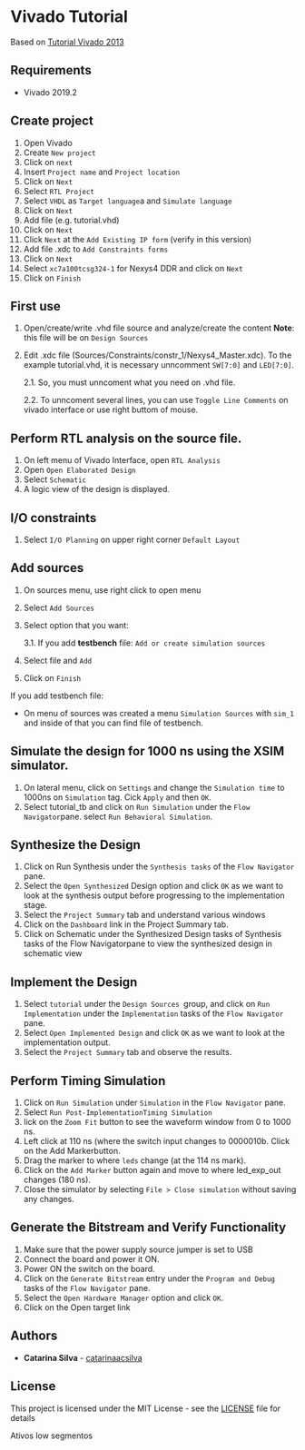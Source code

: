 # Vivado Tutorial

Based on [Tutorial Vivado 2013](https://www.xilinx.com/support/documentation/university/Vivado-Teaching/HDL-Design/2013x/Nexys4/Verilog/docs-pdf/Vivado_tutorial.pdf)


## Requirements

- Vivado 2019.2

## Create project

1. Open Vivado
2. Create `New project`
3. Click on `next`
4. Insert `Project name` and `Project location`
5. Click on `Next`
6. Select `RTL Project`
7. Select `VHDL` as `Target language`a and `Simulate language`
8. Click on `Next`
9. Add file (e.g. tutorial.vhd)
10. Click on `Next`
11. Click `Next` at the `Add Existing IP form`   (verify in this version)
12. Add file .xdc to `Add Constraints forms`
13. Click on `Next`
14. Select `xc7a100tcsg324-1` for Nexys4 DDR and click on `Next`
15. Click on `Finish`

## First use

1. Open/create/write .vhd file source and analyze/create the content **Note**: this file will be on `Design Sources`
2. Edit .xdc file (Sources/Constraints/constr_1/Nexys4_Master.xdc). To the example tutorial.vhd, it is necessary unncomment `SW[7:0]` and `LED[7:0]`. 

    2.1. So, you must unncoment what you need on .vhd file. 

    2.2. To unncoment several lines, you can use `Toggle Line Comments` on vivado interface or use right buttom of mouse.

## Perform RTL analysis on the source file. 

1. On left menu of Vivado Interface, open `RTL Analysis`
2. Open `Open Elaborated Design`
3. Select `Schematic`
4. A logic view of the design is displayed. 

## I/O constraints  

1. Select `I/O Planning` on upper right corner `Default Layout`

## Add sources

1. On sources menu, use right click to open menu
2. Select `Add Sources`
3. Select option that you want:

    3.1. If you add **testbench** file: `Add or create simulation sources`
4. Select file and `Add`
5. Click on `Finish`

If you add testbench file:

- On menu of sources was created a menu `Simulation Sources` with `sim_1` and inside of that you can find file of testbench.

## Simulate the design for 1000 ns using the XSIM simulator.

1. On lateral menu, click on `Settings` and change the `Simulation time` to 1000ns on `Simulation` tag. Cick `Apply` and then `OK`.
2.  Select tutorial_tb and click on `Run Simulation` under the `Flow Navigator`pane. select `Run Behavioral Simulation`.

## Synthesize the Design

1. Click on Run Synthesis under the `Synthesis tasks` of the `Flow Navigator` pane.
2. Select the `Open Synthesized` Design option and click `OK` as we want to look at the synthesis output before progressing to the implementation stage.
3. Select the `Project Summary` tab and understand various windows 
4. Click on the `Dashboard` link in the Project Summary tab.
5. Click on Schematic under the Synthesized Design tasks of Synthesis tasks of the Flow Navigatorpane to view the synthesized design in schematic view

## Implement the Design

1. Select `tutorial` under the `Design Sources `group, and click on `Run Implementation` under the `Implementation` tasks of the `Flow Navigator` pane.
2. Select `Open Implemented Design` and click `OK` as we want to look at the implementation output.
3. Select the `Project Summary` tab and observe the results.  

## Perform Timing Simulation 

1. Click on `Run Simulation` under `Simulation` in the `Flow Navigator` pane.
2. Select `Run Post-ImplementationTiming Simulation`
3. lick on the `Zoom Fit` button to see the waveform window from 0 to 1000 ns.
4. Left click at 110 ns (where the switch input changes to 0000010b. Click on the Add Markerbutton. 
5. Drag the marker to where `leds` change (at the 114 ns mark).
6. Click on the `Add Marker` button again and move to where led_exp_out changes (180 ns).
7. Close the simulator by selecting `File > Close simulation` without saving any changes. 


## Generate the Bitstream and Verify Functionality 

1. Make sure that the power supply source jumper is set to USB
2. Connect the board and power it ON. 
3. Power ON the switch on the board.
4. Click on the `Generate Bitstream` entry under the `Program and Debug` tasks of the `Flow Navigator` pane.
5. Select the `Open Hardware Manager` option and click `OK`.
6. Click on the Open target link

## Authors

* **Catarina Silva** - [catarinaacsilva](https://github.com/catarinaacsilva)

## License

This project is licensed under the MIT License - see the [LICENSE](LICENSE) file for details


Ativos low
segmentos